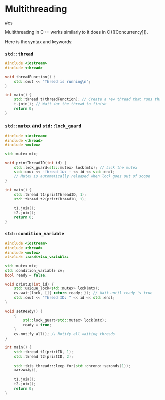 # Multithreading
#cs 

Multithreading in C++ works similarly to it does in C ([[Concurrency]]). 

Here is the syntax and keywords:

### `std::thread` 

```cpp
#include <iostream>
#include <thread>

void threadFunction() {
    std::cout << "Thread is running\n";
}

int main() {
    std::thread t(threadFunction); // Create a new thread that runs threadFunction
    t.join(); // Wait for the thread to finish
    return 0;
}
```


### `std::mutex` and `std::lock_guard`

```cpp
#include <iostream>
#include <thread>
#include <mutex>

std::mutex mtx;

void printThreadID(int id) {
    std::lock_guard<std::mutex> lock(mtx); // Lock the mutex
    std::cout << "Thread ID: " << id << std::endl;
    // Mutex is automatically released when lock goes out of scope
}

int main() {
    std::thread t1(printThreadID, 1);
    std::thread t2(printThreadID, 2);
    
    t1.join();
    t2.join();
    return 0;
}
```


### `std::condition_variable`

```cpp
#include <iostream>
#include <thread>
#include <mutex>
#include <condition_variable>

std::mutex mtx;
std::condition_variable cv;
bool ready = false;

void printID(int id) {
    std::unique_lock<std::mutex> lock(mtx);
    cv.wait(lock, []{ return ready; }); // Wait until ready is true
    std::cout << "Thread ID: " << id << std::endl;
}

void setReady() {
    {
        std::lock_guard<std::mutex> lock(mtx);
        ready = true;
    }
    cv.notify_all(); // Notify all waiting threads
}

int main() {
    std::thread t1(printID, 1);
    std::thread t2(printID, 2);
    
    std::this_thread::sleep_for(std::chrono::seconds(1));
    setReady();
    
    t1.join();
    t2.join();
    return 0;
}
```